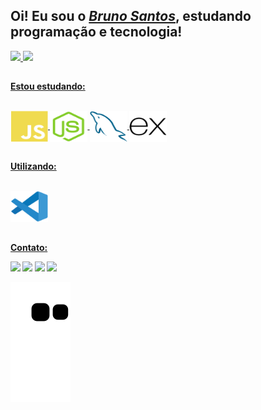 ## Oi! Eu sou o <a href="https://www.linkedin.com/in/bruno-santos-de-oliveira-3191a020b"><i>Bruno Santos</i></a>, estudando programação e tecnologia!
<div align="left">
  <a href="https://github.com/brno01">
  <img height="180em" src="https://github-readme-stats.vercel.app/api?username=brno01&show_icons=true&theme=dark&include_all_commits=true&count_private=true"/>
  <img height="180em" src="https://github-readme-stats.vercel.app/api/top-langs/?username=brno01&layout=compact&langs_count=7&theme=dark"/>
</div>

##

<b>Estou estudando:<b>
<div style="display: inline_block"><br>
  <img align="center" alt="Bruno-Js" height="50" width="60" src="https://raw.githubusercontent.com/devicons/devicon/master/icons/javascript/javascript-plain.svg">
  <img align="center" alt="Bruno-Nodejs" height="50" width="60" src="https://raw.githubusercontent.com/devicons/devicon/master/icons/nodejs/nodejs-plain.svg">
  <img align="center" alt="Bruno-mySQL" height="50" width="60" src="https://raw.githubusercontent.com/devicons/devicon/master/icons/mysql/mysql-plain.svg">
  <img align="center" alt="Bruno-express" height="50" width="60" src="https://raw.githubusercontent.com/devicons/devicon/master/icons/express/express-original.svg">
</div>

##

<b>Utilizando:<b>
<div style="display: inline_block"><br>
  <img align="" alt="VSCODE" height="50" width="60" src="https://raw.githubusercontent.com/devicons/devicon/master/icons/vscode/vscode-original.svg">

</div>

 ##

 <b>Contato:<b>
<div>
  <a href="https://instagram.com/brn_sts01" target="_blank"><img src="https://img.shields.io/badge/-Instagram-%23E4405F?style=for-the-badge&logo=instagram&logoColor=white" target="_blank"></a>
 <a href="https://discord.gg/brn#6095" target="_blank"><img src="https://img.shields.io/badge/Discord-7289DA?style=for-the-badge&logo=discord&logoColor=white" target="_blank"></a>
  <a href = "mailto:brunohashtagfox@gmail.com"><img src="https://img.shields.io/badge/-Gmail-%23333?style=for-the-badge&logo=gmail&logoColor=white" target="_blank"></a>
  <a href="[https://www.linkedin.com/in/bruno-santos-de-oliveira-3191a020b]" target="_blank"><img src="https://img.shields.io/badge/-LinkedIn-%230077B5?style=for-the-badge&logo=linkedin&logoColor=white" target="_blank"></a> 
 
  ![Snake animation](https://github.com/brno01/brno01/blob/output/github-contribution-grid-snake.svg)
 
</div>
